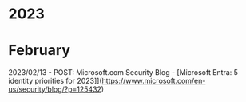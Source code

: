 # 2023

# February

2023/02/13 - POST: Microsoft.com Security Blog - [Microsoft Entra: 5 identity priorities for 2023]](https://www.microsoft.com/en-us/security/blog/?p=125432)
